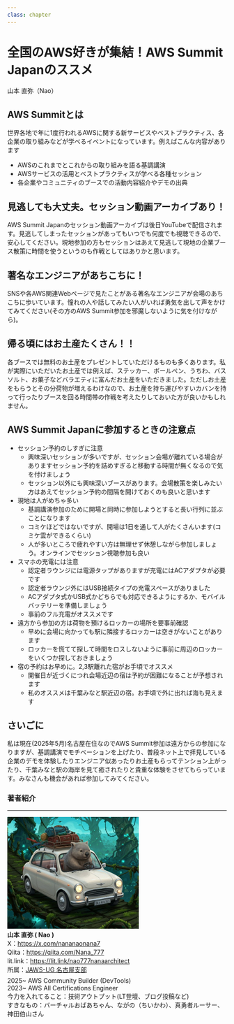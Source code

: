 ```yaml
---
class: chapter
---
```


# 全国のAWS好きが集結！AWS Summit Japanのススメ
<div class="flush-right">
山本 直弥（Nao）
</div>

## AWS Summitとは
世界各地で年に1度行われるAWSに関する新サービスやベストプラクティス、各企業の取り組みなどが学べるイベントになっています。例えばこんな内容があります
- AWSのこれまでとこれからの取り組みを語る基調講演
- AWSサービスの活用とベストプラクティスが学べる各種セッション
- 各企業やコミュニティのブースでの活動内容紹介やデモの出典

## 見逃しても大丈夫。セッション動画アーカイブあり！
AWS Summit Japanのセッション動画アーカイブは後日YouTubeで配信されます。見逃してしまったセッションがあってもいつでも何度でも視聴できるので、安心してください。現地参加の方もセッションはあえて見逃して現地の企業ブース散策に時間を使うというのも作戦としてはありかと思います。

## 著名なエンジニアがあちこちに！
SNSや各AWS関連Webページで見たことがある著名なエンジニアが会場のあちこちに歩いています。憧れの人や話してみたい人がいれば勇気を出して声をかけてみてください(その方のAWS Summit参加を邪魔しないように気を付けながら)。

## 帰る頃にはお土産たくさん！！
各ブースでは無料のお土産をプレゼントしていただけるものも多くあります。私が実際にいただいたお土産では例えば、ステッカー、ボールペン、うちわ、バスソルト、お菓子などバラエティに富んだお土産をいただきました。ただしお土産をもらうとその分荷物が増えるわけなので、お土産を持ち運びやすいカバンを持って行ったりブースを回る時間帯の作戦を考えたりしておいた方が良いかもしれません。

## AWS Summit Japanに参加するときの注意点
- セッション予約のしすぎに注意
  - 興味深いセッションが多いですが、セッション会場が離れている場合がありますセッション予約を詰めすぎると移動する時間が無くなるので気を付けましょう
  - セッション以外にも興味深いブースがあります。会場散策を楽しみたい方はあえてセッション予約の間隔を開けておくのも良いと思います
- 現地は人がめちゃ多い
  - 基調講演参加のために開場と同時に参加しようとすると長い行列に並ぶことになります
  - コミケほどではないですが、開場は1日を通して人がたくさんいます(コミケ雲ができるくらい)
  - 人が多いところで疲れやすい方は無理せず休憩しながら参加しましょう。オンラインでセッション視聴参加も良い
- スマホの充電には注意
  - 認定者ラウンジには電源タップがありますが充電にはACアダプタが必要です
  - 認定者ラウンジ外にはUSB接続タイプの充電スペースがありました
  - ACアダプタ式かUSB式かどちらでも対応できるようにするか、モバイルバッテリーを準備しましょう
  - 事前のフル充電がオススメです
- 遠方から参加の方は荷物を預けるロッカーの場所を要事前確認
  - 早めに会場に向かっても駅に隣接するロッカーは空きがないことがあります
  - ロッカーを慌てて探して時間をロスしないように事前に周辺のロッカーをいくつか探しておきましょう
- 宿の予約はお早めに。2,3駅離れた宿がお手頃でオススメ
  - 開催日が近づくにつれ会場近辺の宿は予約が困難になることが予想されます
  - 私のオススメは千葉みなと駅近辺の宿。お手頃で外に出れば海も見えます


## さいごに
私は現在(2025年5月)名古屋在住なのでAWS Summit参加は遠方からの参加になりますが、基調講演でモチベーションを上げたり、普段ネット上で拝見している企業のデモを体験したりエンジニア似あったりお土産もらってテンション上がったり、千葉みなと駅の海岸を見て癒されたりと貴重な体験をさせてもらっています。みなさんも機会があれば参加してみてください。

### 著者紹介

---

<div class="author-profile">
    <img src="images/naosan.jpg" width="60%">
    <div>
        <div>
            <b>山本 直弥 ( Nao )</b></br> 
            X：<a href="https://x.com/nananaonana7">https://x.com/nananaonana7</a></br> 
            Qiita：<a href="https://qiita.com/Nana_777">https://qiita.com/Nana_777</a></br> 
            lit.link：<a href="https://qiita.com/Nana_777">https://lit.link/nao777nanaarchitect</a></br> 
            所属：<a href="https://jawsug-nagoya.connpass.com/">JAWS-UG 名古屋支部</a>
        </div>
    </div>
</div>
<p style="margin-top: 0.5em; margin-bottom: 2em;">
2025~ AWS Community Builder (DevTools)<br>
2023~ AWS All Certifications Engineer<br>
今力を入れてること：技術アウトプット(LT登壇、ブログ投稿など) <br> 
すきなもの：バーチャルおばあちゃん、ながの（ちいかわ）、真勇者ルーサー、神田伯山さん<br>
</p>